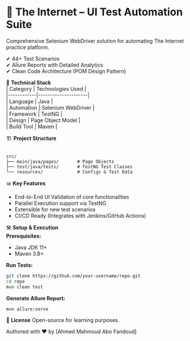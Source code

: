 
# 🚀 **The Internet – UI Test Automation Suite**  
Comprehensive Selenium WebDriver solution for automating The Internet practice platform.

✔ 44+ Test Scenarios  
✔ Allure Reports with Detailed Analytics  
✔ Clean Code Architecture (POM Design Pattern)

🔧 **Technical Stack**  
| Category   | Technologies Used    |  
|------------|---------------------|  
| Language   | Java                |  
| Automation | Selenium WebDriver   |  
| Framework  | TestNG               |  
| Design     | Page Object Model    |  
| Build Tool | Maven                |

🏗 **Project Structure**  
```

src/
├── main/java/pages/       # Page Objects
├── test/java/tests/       # TestNG Test Classes
└── resources/             # Configs & Test Data

````

📊 **Key Features**  
- End-to-End UI Validation of core functionalities  
- Parallel Execution support via TestNG  
- Extensible for new test scenarios  
- CI/CD Ready (Integrates with Jenkins/GitHub Actions)

🛠 **Setup & Execution**  
**Prerequisites:**  
- Java JDK 11+  
- Maven 3.8+

**Run Tests:**  
```bash
git clone https://github.com/your-username/repo.git  
cd repo  
mvn clean test  
````

**Generate Allure Report:**

```bash
mvn allure:serve  
```

📜 **License**
Open-source for learning purposes.

Authored with ❤️ by \[Ahmed Mahmoud Abo Fandoud]



